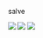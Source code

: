 salve

<img align="left" src="https://i.pinimg.com/originals/38/6d/36/386d3609bd5bbaa7814e99d52529a7cc.jpg">


<a href="https://www.youtube.com/channel/UCN8AippFk6KNjrE_M-L0Imw" target="_blank"><img src="https://img.shields.io/badge/YouTube-FF0000?style=for-the-badge&logo=youtube&logoColor=white" target="_blank"></a>
<a href="https://twitter.com/bielmustdie" target="_blank"><img src="https://img.shields.io/badge/Twitter-1DA1F2?style=for-the-badge&logo=twitter&logoColor=white" target="_blank"></a>
      
         
     
